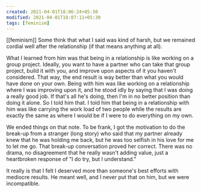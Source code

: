 ```yaml
---
created: 2021-04-01T18:06:24+05:30
modified: 2021-04-01T18:07:11+05:30
tags: [feminism]
---
```

[[feminism]]
 Some think that what I said was kind of harsh, but we remained cordial well after the relationship (if that means anything at all). 

What I learned from him was that being in a relationship is like working on a group project. Ideally, you want to have a partner who can take that group project, build it with you, and improve upon aspects of it you haven't considered. That way, the end result is way better than what you would have done on your own. Being with him was like working on a relationship where I was improving upon it, and he stood idly by saying that I was doing a really good job. If that's all he's doing, then I'm in no better position than doing it alone. So I told him that.  I told him that being in a relationship with him was like carrying the work load of two people while the results are exactly the same as where I would be if I were to do everything on my own. 

We ended things on that note. To be frank, I got the motivation to do the break-up from a stranger (long story) who said that my partner already knew that he was holding me back, but he was too selfish in his love for me to let me go. That break-up conversation proved her correct. There was no drama, no disagreement that he really wasn't adding value, just a heartbroken response of "I do try, but I understand." 

It really is that I felt I deserved more than someone's best efforts with mediocre results. He meant well, and I never put that on him, but we were incompatible. 
